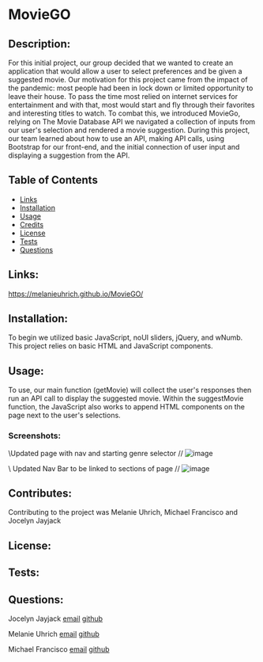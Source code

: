 # MovieGO
  
 
  ## Description:
  For this initial project, our group decided that we wanted to create an application that would allow a user to select preferences and be given a suggested movie. Our motivation for this project came from the impact of the pandemic: most people had been in lock down or limited opportunity to leave their house. To pass the time most relied on internet services for entertainment and with that, most would start and fly through their favorites and interesting titles to watch. To combat this, we introduced MovieGo, relying on The Movie Database API we navigated a collection of inputs from our user's selection and rendered a movie suggestion. During this project, our team learned about how to use an API, making API calls, using Bootstrap for our front-end, and the initial connection of user input and displaying a suggestion from the API.
  
  ## Table of Contents
  - [Links](#links)
  - [Installation](#installation)
  - [Usage](#usage)
  - [Credits](#contributes)
  - [License](#license)
  - [Tests](#tests)
  - [Questions](#email)

  ## Links:
  https://melanieuhrich.github.io/MovieGO/

  ## Installation:
  To begin we utilized basic JavaScript, noUI sliders, jQuery, and wNumb. This project relies on basic HTML and JavaScript components.

  ## Usage:
  To use, our main function (getMovie) will collect the user's responses then run an API call to display the suggested movie. Within the suggestMovie function, the JavaScript also works to append HTML components on the page next to the user's selections.
  ### Screenshots:
  \\Updated page with nav and starting genre selector //
    ![image](https://user-images.githubusercontent.com/79474830/114589587-6b354480-9c4d-11eb-8bce-69c65bbe836d.png)
   
  \\ Updated Nav Bar to be linked to sections of page //
![image](https://user-images.githubusercontent.com/79474830/114448343-0ae4cb00-9b99-11eb-8c54-c931924e5bf5.png)

  ## Contributes:
  Contributing to the project was Melanie Uhrich, Michael Francisco and Jocelyn Jayjack

  ## License:
  

  ## Tests:
  

  ## Questions:
  Jocelyn Jayjack [email](mailto:jocelynjayjack@gmail.com) [github](github.com/jjayjack)
  
  
  Melanie Uhrich [email](mailto:melanieuhrich13@gmail.com) [github](github.com/melanieuhrich)
  
  
  Michael Francisco [email](mailto:m.francisco9@gmail.com) [github](github.com/mfrancisco9)
